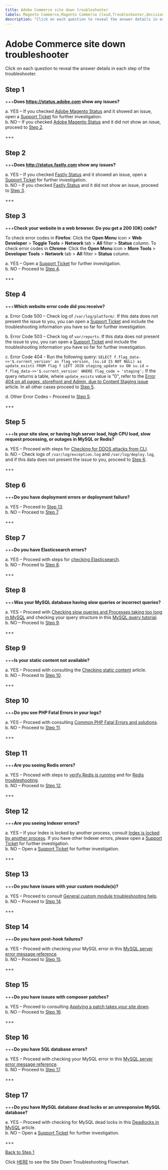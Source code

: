 ```yaml
---
title: Adobe Commerce site down troubleshooter
labels: Magento Commerce,Magento Commerce Cloud,Troubleshooter,decision,down,how to,site,tree,Adobe Commerce,cloud infrastructure,on-premises
description: "Click on each question to reveal the answer details in each step of the troubleshooter."
---
```


# Adobe Commerce site down troubleshooter

Click on each question to reveal the answer details in each step of the troubleshooter.

## Step 1

+++**Does <https://status.adobe.com> show any issues?**

a. YES – If you checked [Adobe Magento Status](https://status.adobe.com/products/3350) and it showed an issue, open a [Support Ticket](https://support.magento.com/hc/en-us/articles/360019088251-Submit-a-support-ticket) for further investigation.  
b. NO – If you checked [Adobe Magento Status](https://status.adobe.com/products/3350) and it did not show an issue, proceed to [Step 2](#step-2).

+++

## Step 2

+++**Does http://status.fastly.com show any issues?**

a. YES – If you checked [Fastly Status](https://status.fastly.com/) and it showed an issue, open a [Support Ticket](https://support.magento.com/hc/en-us/articles/360019088251-Submit-a-support-ticket) for further investigation.  
b. NO – If you checked [Fastly Status](https://status.fastly.com/) and it did not show an issue, proceed to [Step 3](#step-3).

+++

## Step 3

+++**Check your website in a web browser. Do you get a 200 (OK) code?** 

To check error codes in **Firefox**: Click the **Open Menu** icon > **Web Developer** > **Toggle Tools** > **Network** tab > **All** filter > **Status** column. To check error codes in **Chrome**: Click the **Open Menu** icon > **More Tools** > **Developer Tools** > **Network** tab > **All** filter > **Status** column.

a. YES – Open a [Support Ticket](https://support.magento.com/hc/en-us/articles/360019088251-Submit-a-support-ticket) for further investigation.  
b. NO – Proceed to [Step 4](#step-4).

+++

## Step 4

+++**Which website error code did you receive?**

a. Error Code 500 – Check log of `/var/log/platform/`. If this data does not present the issue to you, you can open a [Support Ticket](https://support.magento.com/hc/en-us/articles/360019088251-Submit-a-support-ticket) and include the troubleshooting information you have so far for further investigation.

b. Error Code 503 – Check log of `var/reports`. If this data does not present the issue to you, you can open a [Support Ticket](https://support.magento.com/hc/en-us/articles/360019088251-Submit-a-support-ticket) and include the troubleshooting information you have so far for further investigation.

c. Error Code 404 - Run the following query: `SELECT f.flag_data->>'$.current_version' as flag_version, (su.id IS NOT NULL) as update_exists FROM flag f LEFT JOIN staging_update su ON su.id = f.flag_data->>'$.current_version' WHERE flag_code = 'staging';` If the query returns a table, where `update_exists` value is "0", refer to the [Error 404 on all pages, storefront and Admin, due to Content Staging issue](https://support.magento.com/hc/en-us/articles/360000262174) article. In all other cases proceed to [Step 5](#step-5).

d. Other Error Codes – Proceed to [Step 5](#step-5).

+++

## Step 5

+++**Is your site slow, or having high server load, high CPU load, slow request processing, or outages in MySQL or Redis?**

a. YES – Proceed with steps for [Checking for DDOS attacks from CLI](https://support.magento.com/hc/en-us/articles/360030941932).  
b. NO – Check logs of `/var/log/exception.log` and `/var/log/deploy.log`, and if this data does not present the issue to you, proceed to [Step 6](#step-6).

+++

## Step 6

+++**Do you have deployment errors or deployment failure?**

a. YES – Proceed to [Step 13](#step-13).  
b. NO – Proceed to [Step 7](#step-7).

+++

## Step 7

+++**Do you have Elasticsearch errors?**

a. YES – Proceed with steps for [checking Elasticsearch](https://devdocs.magento.com/guides/v2.3/config-guide/elasticsearch/configure-magento.html).  
b. NO – Proceed to [Step 8](#step-8).

+++

## Step 8

+++**Was your MySQL database having slow queries or incorrect queries?**

a. YES – Proceed with [Checking slow queries and Processes taking too long in MySQL](https://support.magento.com/hc/en-us/articles/360030903091) and checking your query structure in this [MySQL query tutorial](https://dev.mysql.com/doc/refman/5.5/en/entering-queries.html).  
b. NO – Proceed to [Step 9](#step-9).

+++

## Step 9

+++**Is your static content not available?**

a. YES – Proceed with consulting the [Checking static content](https://support.magento.com/hc/en-us/articles/360031624091) article.  
b. NO – Proceed to [Step 10](#step-10).

+++

## Step 10

+++**Do you see PHP Fatal Errors in your logs?**

a. YES – Proceed with consulting [Common PHP Fatal Errors and solutions](https://support.magento.com/hc/en-us/articles/360030568432).  
b. NO – Proceed to [Step 11](#step-11).

+++

## Step 11

+++**Are you seeing Redis errors?**

a. YES – Proceed with steps to [verify Redis is running](https://devdocs.magento.com/guides/v2.3/config-guide/redis/redis-session.html#redis-verify) and for [Redis troubleshooting](https://redis.io/topics/problems).  
b. NO – Proceed to [Step 12](#step-12).

+++

## Step 12

+++**Are you seeing Indexer errors?**

a. YES – If your Index is locked by another process, consult [Index is locked by another process](https://support.magento.com/hc/en-us/articles/360030683752). If you have other Indexer errors, please open a [Support Ticket](https://support.magento.com/hc/en-us/articles/360019088251-Submit-a-support-ticket) for further investigation.  
b. NO – Open a [Support Ticket](https://support.magento.com/hc/en-us/articles/360019088251-Submit-a-support-ticket) for further investigation.

+++

## Step 13

+++**Do you have issues with your custom module(s)?**

a. YES – Proceed to consult [General custom module troubleshooting help](https://support.magento.com/hc/en-us/articles/360031030751).  
b. NO – Proceed to [Step 14](#step-14).

+++

## Step 14

+++**Do you have post-hook failures?**

a. YES – Proceed with checking your MySQL error in this [MySQL server error message reference](https://dev.mysql.com/doc/mysql-errors/5.7/en/server-error-reference.html).  
b. NO – Proceed to [Step 15](#step-15).

+++

## Step 15

+++**Do you have issues with composer patches?**

a. YES – Proceed to consulting [Applying a patch takes your site down](https://support.magento.com/hc/en-us/articles/360030867871).  
b. NO – Proceed to [Step 16](#step-16).

+++

## Step 16

+++**Do you have SQL database errors?**

a. YES – Proceed with checking your MySQL error in this [MySQL server error message reference](https://dev.mysql.com/doc/mysql-errors/5.7/en/server-error-reference.html).  
b. NO – Proceed to [Step 17](#step-17).

+++

## Step 17

+++**Do you have MySQL database dead locks or an unresponsive MySQL database?**

a. YES – Proceed with checking for MySQL dead locks in this [Deadlocks in MySQL](https://support.magento.com/hc/en-us/articles/360031622211) article.  
b. NO – Open a [Support Ticket](https://support.magento.com/hc/en-us/articles/360019088251-Submit-a-support-ticket) for further investigation.

+++

[Back to Step 1](#step-1)

Click [HERE](https://support.magento.com/hc/en-us/articles/360031107111) to see the Site Down Troubleshooting Flowchart. 
